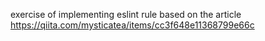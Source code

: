 exercise of implementing eslint rule based on the article
https://qiita.com/mysticatea/items/cc3f648e11368799e66c

